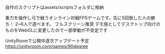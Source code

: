 自作のスクリプトはassets/scriptsフォルダに格納


重力を操作し弓で戦うオンライン対戦FPSゲームです。先に5回倒した人の勝ち！
2~6人で遊べます。
フルスクリーン推奨
デモ版としてデスクトップ向けのものをWebGLに変更したので一部挙動が不安定です

UnityRoomで公開中逐次アップデート予定
https://unityroom.com/games/90degree
 
 
